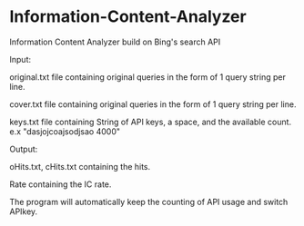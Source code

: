 # Information-Content-Analyzer 
Information Content Analyzer build on Bing's search API 

Input: 

original.txt file containing original queries in the form of 1 query string per line.

cover.txt file containing original queries in the form of 1 query string per line.

keys.txt file containing String of API keys, a space, and the available count. e.x "dasjojcoajsodjsao 4000"

Output:

oHits.txt, cHits.txt containing the hits.

Rate containing the IC rate.

The program will automatically keep the counting of API usage and switch APIkey.


